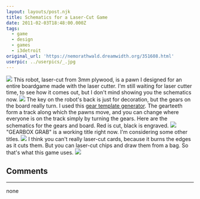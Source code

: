 ```yaml
---
layout: layouts/post.njk
title: Schematics for a Laser-Cut Game
date: 2011-02-03T18:48:00.000Z
tags:
  - game
  - design
  - games
  - i3detroit
original_url: 'https://nemorathwald.dreamwidth.org/351608.html'
userpic: ../userpics/_.jpg
---
```

![](https://lh6.googleusercontent.com/_ENXtTKU9j1A/TUrTys8t11I/AAAAAAAAITM/RQxi6M4KB1w/s400/RobotExtrude.png) This robot, laser-cut from 3mm plywood, is a pawn I designed for an entire boardgame made with the laser cutter. I'm still waiting for laser cutter time, to see how it comes out, but I don't mind showing you the schematics now. ![](https://lh5.googleusercontent.com/_ENXtTKU9j1A/TUri4ur4wwI/AAAAAAAAIUA/PCbUXGvZsa0/s400/BoardExtrude.png) The key on the robot's back is just for decoration, but the gears on the board really turn. I used this [gear template generator](http://woodgears.ca/gear_cutting/template.html). The gearteeth form a track along which the pawns move, and you can change where everyone is on the track simply by turning the gears. Here are the schematics for the gears and board. Red is cut, black is engraved. ![](https://lh6.googleusercontent.com/_ENXtTKU9j1A/TUrj8hZJY3I/AAAAAAAAIUM/zgmh1RXovKQ/s400/GearboxGrabGears.gif) "GEARBOX GRAB" is a working title right now. I'm considering some other titles. ![](https://lh3.googleusercontent.com/_ENXtTKU9j1A/TUrUKPGEcfI/AAAAAAAAITU/CmKt9PWrBu4/s400/GearboxGrabBoard.gif) I think you can't really laser-cut cards, because it burns the edges as it cuts them. But you can laser-cut chips and draw them from a bag. So that's what this game uses. ![](https://lh6.googleusercontent.com/_ENXtTKU9j1A/TUrUKP_HpbI/AAAAAAAAITY/DzztILTmowE/s288/GearboxGrabChips.gif)

## Comments

---

none
